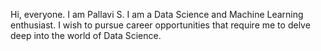 Hi, everyone. I am Pallavi S. I am a Data Science and Machine Learning enthusiast. I wish to pursue career opportunities that require me to delve deep into the world of Data Science.
